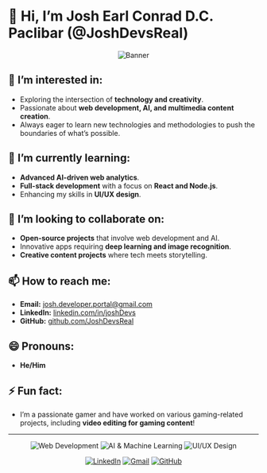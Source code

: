 # 👋 Hi, I’m Josh Earl Conrad D.C. Paclibar (@JoshDevsReal)

<p align="center">
  <img src="https://i.imgur.com/L9ovFNl.gif" alt="Banner" />
</p>

## 👀 I’m interested in:
- Exploring the intersection of **technology and creativity**.
- Passionate about **web development, AI, and multimedia content creation**.
- Always eager to learn new technologies and methodologies to push the boundaries of what’s possible.

## 🌱 I’m currently learning:
- **Advanced AI-driven web analytics**.
- **Full-stack development** with a focus on **React and Node.js**.
- Enhancing my skills in **UI/UX design**.

## 💞️ I’m looking to collaborate on:
- **Open-source projects** that involve web development and AI.
- Innovative apps requiring **deep learning and image recognition**.
- **Creative content projects** where tech meets storytelling.

## 📫 How to reach me:
- **Email:** [josh.developer.portal@gmail.com](mailto:josh.developer.portal@gmail.com)
- **LinkedIn:** [linkedin.com/in/joshDevs](https://www.linkedin.com/in/josh-earl-conrad-paclibar-8170901a8/)
- **GitHub:** [github.com/JoshDevsReal](https://github.com/JoshDevsReal)

## 😄 Pronouns:
- **He/Him**

## ⚡ Fun fact:
- I’m a passionate gamer and have worked on various gaming-related projects, including **video editing for gaming content**!

---

<!-- Badges Section -->
<p align="center">
  <img src="https://img.shields.io/badge/Web_Development-%23007ACC.svg?style=for-the-badge&logo=web-development&logoColor=white" alt="Web Development" />
  <img src="https://img.shields.io/badge/AI_Machine_Learning-%23F7DF1E.svg?style=for-the-badge&logo=ai&logoColor=black" alt="AI & Machine Learning" />
  <img src="https://img.shields.io/badge/UI/UX_Design-%23F45042.svg?style=for-the-badge&logo=uiux&logoColor=white" alt="UI/UX Design" />
</p>

<!-- Social Icons -->
<p align="center">
  <a href="https://www.linkedin.com/in/josh-earl-conrad-paclibar-8170901a8/"><img src="https://img.icons8.com/color/48/000000/linkedin.png" alt="LinkedIn"/></a>
  <a href="mailto:josh.developer.portal@gmail.com"><img src="https://img.icons8.com/color/48/000000/gmail.png" alt="Gmail"/></a>
  <a href="https://github.com/JoshDevsReal"><img src="https://img.icons8.com/color/48/000000/github--v1.png" alt="GitHub"/></a>
</p>
